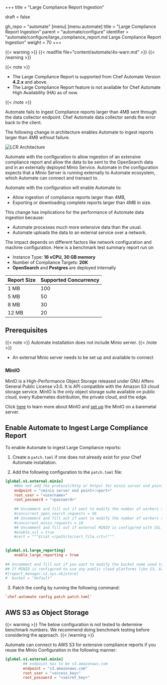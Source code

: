 +++
title = "Large Compliance Report Ingestion"

draft = false

gh_repo = "automate"
[menu]
  [menu.automate]
    title = "Large Compliance Report Ingestion"
    parent = "automate/configure"
    identifier = "automate/configure/large_compliance_report.md Large Compliance Report Ingestion"
    weight = 70
+++

{{< warning >}}
{{< readfile file="content/automate/4x-warn.md" >}}
{{< /warning >}}

{{< note >}} 

- The Large Compliance Report is supported from Chef Automate Version **4.2.x** and above.
- The Large Compliance Report feature is not available for Chef Automate High Availability (HA) as of now.

{{< /note >}}

Automate fails to ingest Compliance reports larger than 4MB sent through the data collector endpoint. Chef Automate data collector sends the error back to the client.

The following change in architecture enables Automate to ingest reports larger than 4MB without failure.

![LCR Architecture](/images/automate/lcr_architecture.jpg)

Automate with the configuration to allow ingestion of an extensive compliance report and allow the data to be sent to the OpenSearch data and in an externally deployed Minio Service. Automate in the configuration expects that a Minio Server is running externally to Automate ecosystem, which Automate can connect and transact to.
  
Automate with the configuration will enable Automate to:  

- Allow ingestion of compliance reports larger than 4MB,
- Exporting or downloading complete reports larger than 4MB in size.

This change has implications for the performance of Automate data ingestion because:

- Automate processes much more extensive data than the usual.
- Automate uploads the data to an external service over a network.

The impact depends on different factors like network configuration and machine configuration.
Here is a benchmark test summary report run on

- Instance Type: **16 vCPU, 30 GB memory**
- Number of Compliance Targets: **20K**
- **OpenSearch** and **Postgres** are deployed internally  

| Report Size | Supported Concurrency |
| --- | --- |
| 1 MB | 100 |
5 MB | 50 |
8 MB | 30 |
12 MB | 20 |

## Prerequisites

{{< note >}} Automate installation does not include Minio server. {{< /note >}}

- An external Minio server needs to be set up and available to connect

### MinIO

MinIO is a High-Performance Object Storage released under GNU Affero General Public License v3.0. It is API compatible with the Amazon S3 cloud storage service. MinIO is the only object storage suite available on public cloud, every Kubernetes distribution, the private cloud, and the edge.  

Click [here](https://min.io) to learn more about MinIO and [set up](https://docs.min.io/minio/baremetal/) the MinIO on a baremetal server.

## Enable Automate to Ingest Large Compliance Report

To enable Automate to ingest Large Compliance reports:

1. Create a `patch.toml` if one does not already exist for your Chef Automate installation.

2. Add the following configuration to the `patch.toml` file:

```toml
[global.v1.external.minio]
    ##Do not add the protocol(http or https) for minio server end point. ex. mydomain.com:1234 
    endpoint = "<minio server end point>:<port>" 
    root_user = "<username>"
    root_password = "<password>"
    
    ## Uncomment and fill out if want to modify the number of workers to run in parallel to communicate with OpenSearch for preparing the doc for export, default value is 50
    #concurrent_open_search_requests = 50
    ## Uncomment and fill out if want to modify the number of workers to run in parallel to communicate with MINIO server for preparing the doc for export, default value is 10
    #concurrent_minio_requests = 10
    ## Uncomment and fill out if external MINIO is configured with SSL
    #enable_ssl = true
    #cert = """$(cat </path/to/cert_file.crt>)"""

   
[global.v1.large_reporting]                                
    enable_large_reporting = true
    
## Uncomment and fill out if you want to modify the bucket name used to store data in the MinIO server; the default name is 'default'.
## If MINIO is configured to use any public cloud platforms like S3, Azure blob storage, or Google Cloud Storage, It is mandatory to modify the bucket name other than `default`
#[report_manager.v1.sys.objstore]
#  bucket = "default"
```

3. Patch the config by running the following command:

```toml
`chef-automate config patch patch.toml`
```

## AWS S3 as Object Storage

{{< warning >}}  The below configuration is not tested to determine benchmark numbers. We recommend doing benchmark testing before considering the approach. {{< /warning >}}

Automate can connect to AWS S3 for extensive compliance reports if you reuse the Minio Configuration in the following manner:

```toml
[global.v1.external.minio]
        ## endpoint has to be s3.amazonaws.com
        endpoint = "s3.amazonaws.com"
        root_user = "<access_key>"
        root_password = "<secret_key>"
```
